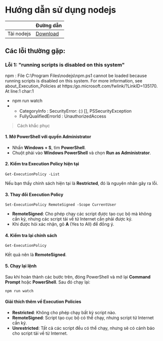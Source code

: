 # Hướng dẫn sử dụng nodejs

<table style="width:100%;">
  <thead>
    <tr>
      <th> </th>
      <th>Đường dẫn</th>
    </tr>
  </thead>
  <tbody>
    <tr>
      <td>Tải nodejs</td>
      <td><a href="https://nodejs.org/en">Download</a></td>
    </tr>
  </tbody>
</table>

## Các lỗi thường gặp:

### Lỗi 1: "running scripts is disabled on this system"

npm : File C:\Program Files\nodejs\npm.ps1 cannot be loaded because running scripts is disabled on this system. For more information, see
about_Execution_Policies at https:/go.microsoft.com/fwlink/?LinkID=135170.
At line:1 char:1

- npm run watch
- - CategoryInfo : SecurityError: (:) [], PSSecurityException
  - FullyQualifiedErrorId : UnauthorizedAccess

> Cách khắc phục

#### 1. **Mở PowerShell với quyền Administrator**

- Nhấn **Windows + S**, tìm **PowerShell**.
- Chuột phải vào **Windows PowerShell** và chọn **Run as Administrator**.

#### 2. **Kiểm tra Execution Policy hiện tại**

```
Get-ExecutionPolicy -List
```

Nếu bạn thấy chính sách hiện tại là **Restricted**, đó là nguyên nhân gây ra lỗi.

#### 3. **Thay đổi Execution Policy**

```
Set-ExecutionPolicy RemoteSigned -Scope CurrentUser
```

- **RemoteSigned**: Cho phép chạy các script được tạo cục bộ mà không cần ký, nhưng các script tải về từ Internet cần phải được ký.
- Khi được hỏi xác nhận, gõ **A** (Yes to All) để đồng ý.

#### 4. **Kiểm tra lại chính sách**

```
Get-ExecutionPolicy
```

Kết quả nên là **RemoteSigned**.

#### 5. **Chạy lại lệnh**

Sau khi hoàn thành các bước trên, đóng PowerShell và mở lại **Command Prompt** hoặc **PowerShell**. Sau đó chạy lại:

```
npm run watch
```

#### Giải thích thêm về Execution Policies

- **Restricted**: Không cho phép chạy bất kỳ script nào.
- **RemoteSigned**: Script tạo cục bộ có thể chạy, nhưng script từ Internet cần ký.
- **Unrestricted**: Tất cả các script đều có thể chạy, nhưng sẽ có cảnh báo cho script tải về từ Internet.
